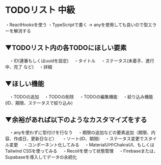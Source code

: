 # TODOリスト 中級
・ReactHooksを使う
・TypeScriptで書く
→ anyを使用しても良いので型エラーを解消する

## ▼TODOリスト内の各TODOにほしい要素
　・ID(連番もしくはuuidを設定)
　・タイトル
　・ステータス(未着手、進行中、完了 など)
　・詳細
## ▼ほしい機能
　・TODOの追加
　・TODOの削除
　・TODOの編集機能
　・絞り込み機能(ID、期限、ステータスで絞り込み)
## ▼余裕があれば以下のようなカスタマイズをする
　・anyを使わずに型付けを行なう
　・期限の追加などの要素追加（期限、内容、作成日、更新日など）
　・ソート(ID、期限)
　・ステータス変更でスタイル変更
　・コンポーネント化してみる
　・MaterialUIやChakraUI、もしくはTailwind CSSを使ってみる
　・Recoilを使って状態管理
　・Firebaseまたは、Supabaseを導入してデータの永続化

